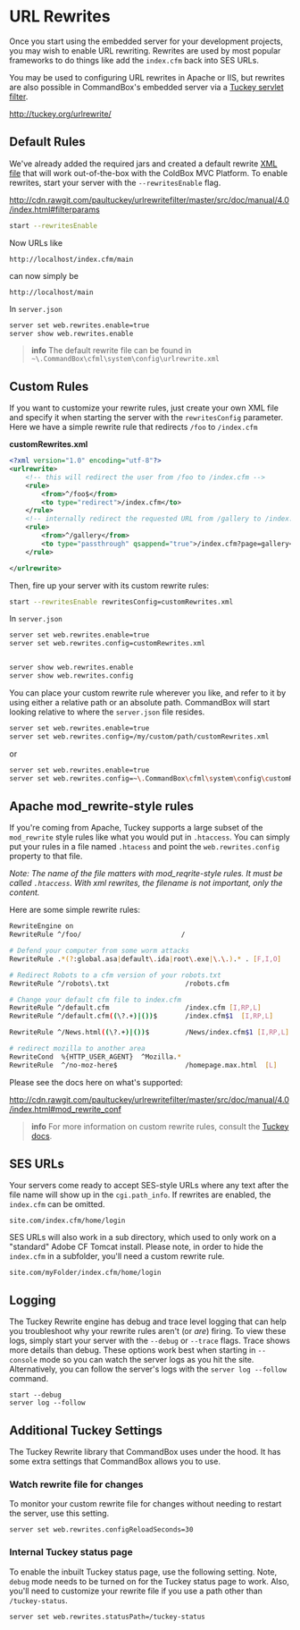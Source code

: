 # URL Rewrites

Once you start  using the embedded server for your development projects, you may wish to enable URL rewriting.  Rewrites are used by most popular frameworks to do things like add the `index.cfm` back into SES URLs.  

You may be used to configuring URL rewrites in Apache or IIS, but rewrites are also possible in CommandBox's embedded server via a [Tuckey servlet filter](http://tuckey.org/urlrewrite/).

http://tuckey.org/urlrewrite/

## Default Rules 

We've already added the required jars and created a default rewrite [XML file](http://cdn.rawgit.com/paultuckey/urlrewritefilter/master/src/doc/manual/4.0/index.html#filterparams) that will work out-of-the-box with the ColdBox MVC Platform.  To enable rewrites, start your server with the `--rewritesEnable` flag.

http://cdn.rawgit.com/paultuckey/urlrewritefilter/master/src/doc/manual/4.0/index.html#filterparams

```bash
start --rewritesEnable
```

Now URLs like 
```
http://localhost/index.cfm/main
```
can now simply be 
```
http://localhost/main
```

In `server.json`

```bash
server set web.rewrites.enable=true
server show web.rewrites.enable
```

> **info** The default rewrite file can be found in `~\.CommandBox\cfml\system\config\urlrewrite.xml`

## Custom Rules 

If you want to customize your rewrite rules, just create your own XML file and specify it when starting the server with the `rewritesConfig` parameter.  Here we have a simple rewrite rule that redirects  `/foo` to `/index.cfm`


**customRewrites.xml**
```xml
<?xml version="1.0" encoding="utf-8"?>
<urlrewrite>
	<!-- this will redirect the user from /foo to /index.cfm -->
	<rule>
		<from>^/foo$</from>
		<to type="redirect">/index.cfm</to>
	</rule>
	<!-- internally redirect the requested URL from /gallery to /index.cfm?page=gallery with query string appended -->
	<rule>
		<from>^/gallery</from>
		<to type="passthrough" qsappend="true">/index.cfm?page=gallery</to>
	</rule>

</urlrewrite>
```

Then, fire up your server with its custom rewrite rules:
```bash
start --rewritesEnable rewritesConfig=customRewrites.xml
```
 
In `server.json`

```bash
server set web.rewrites.enable=true
server set web.rewrites.config=customRewrites.xml


server show web.rewrites.enable
server show web.rewrites.config
```

You can place your custom rewrite rule wherever you like, and refer to it by using either a relative path or an absolute path.  CommandBox will start looking relative to where the `server.json` file resides.

```bash
server set web.rewrites.enable=true
server set web.rewrites.config=/my/custom/path/customRewrites.xml
```

or

```bash 
server set web.rewrites.enable=true
server set web.rewrites.config=~\.CommandBox\cfml\system\config\customRewrites.xml
```
## Apache mod_rewrite-style rules

If you're coming from Apache, Tuckey supports a large subset of the `mod_rewrite` style rules like what you would put in `.htaccess`.  You can simply put your rules in a file named `.htacess` and point the `web.rewrites.config` property to that file.  

_Note: The name of the file matters with mod_reqrite-style rules. It must be called `.htaccess`. With xml rewrites, the filename is not important, only the content._

Here are some simple rewrite rules:

```bash
RewriteEngine on
RewriteRule ^/foo/                         /

# Defend your computer from some worm attacks
RewriteRule .*(?:global.asa|default\.ida|root\.exe|\.\.).* . [F,I,O]

# Redirect Robots to a cfm version of your robots.txt
RewriteRule ^/robots\.txt                   /robots.cfm

# Change your default cfm file to index.cfm
RewriteRule ^/default.cfm                   /index.cfm [I,RP,L]
RewriteRule ^/default.cfm((\?.+)|())$       /index.cfm$1  [I,RP,L]

RewriteRule ^/News.html((\?.+)|())$         /News/index.cfm$1 [I,RP,L]

# redirect mozilla to another area
RewriteCond  %{HTTP_USER_AGENT}  ^Mozilla.*
RewriteRule  ^/no-moz-here$                 /homepage.max.html  [L]
```

Please see the docs here on what's supported:

http://cdn.rawgit.com/paultuckey/urlrewritefilter/master/src/doc/manual/4.0/index.html#mod_rewrite_conf

>**info** For more information on custom rewrite rules, consult the [Tuckey docs](http://cdn.rawgit.com/paultuckey/urlrewritefilter/master/src/doc/manual/4.0/index.html#configuration).

## SES URLs
Your servers come ready to accept SES-style URLs where any text after the file name will show up in the `cgi.path_info`.  If rewrites are enabled, the `index.cfm` can be omitted.
```
site.com/index.cfm/home/login
```

SES URLs will also work in a sub directory, which used to only work on a "standard" Adobe CF Tomcat install.  Please note, in order to hide the `index.cfm` in a subfolder, you'll need a custom rewrite rule.

```
site.com/myFolder/index.cfm/home/login
```

## Logging

The Tuckey Rewrite engine has debug and trace level logging that can help you troubleshoot why your rewrite rules aren't (or _are_) firing.  To view these logs, simply start your server with the `--debug` or `--trace` flags.  Trace shows more details than debug.  These options work best when starting in `--console` mode so you can watch the server logs as you hit the site. Alternatively, you can follow the server's logs with the `server log --follow` command.

```
start --debug
server log --follow
```

## Additional Tuckey Settings

The Tuckey Rewrite library that CommandBox uses under the hood.  It has some extra settings that CommandBox allows you to use.

### Watch rewrite file for changes

To monitor your custom rewrite file for changes without needing to restart the server, use this setting.
```
server set web.rewrites.configReloadSeconds=30
```
### Internal Tuckey status page
To enable the inbuilt Tuckey status page, use the following setting.  Note, `debug` mode needs to be turned on for the Tuckey status page to work.  Also, you'll need to customize your rewrite file if you use a path other than `/tuckey-status`.
```
server set web.rewrites.statusPath=/tuckey-status
```
